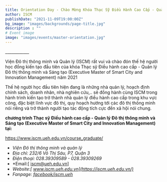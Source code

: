 ```yaml
---
title: Orientation Day - Chào Mừng Khóa Thạc Sỹ Điều Hành Cao Cấp - Quản Lý Đô Thị Thông Minh và Sáng Tạo Đầu Tiên
author: ISCM
publishDate: "2021-11-09T19:00:00Z"
bg_image: "images/backgrounds/page-title.jpg"
description : ""
# Event image
image: "images/events/master-orientation.jpg"
---
```


<!--StartFragment-->

\_\_\_\_\_\_\_\_\_\_\_\_

Viện Đô thị thông minh và Quản lý (ISCM) rất vui và chào đón thế hệ người học đồng kiến tạo đầu tiên của khóa Thạc sỹ Điều hành cao cấp - Quản lý Đô thị thông minh và Sáng tạo (Executive Master of Smart City and Innovation Management) năm 2021

Thế hệ người học đầu tiên hiện đang là những nhà quản lý, hoạch định chính sách, doanh nhân, nhà nghiên cứu,.. sẽ đồng hành cùng ISCM trong hành trình kiến tạo trở thành nhà quản lý điều hành cao cấp trong khu vực công, đặc biệt lĩnh vực đô thị, quy hoạch hướng tới các đô thị thông minh nói riêng và trở thành người tạo tác động tích cực đến xã hội nói chung.

**chương trình  Thạc sỹ Điều hành cao cấp - Quản lý Đô thị thông minh và Sáng tạo (Executive Master of Smart City and Innovation Management) tại:**

https://www.iscm.ueh.edu.vn/course_graduate/

<!--EndFragment-->

<!--StartFragment-->

* *Viện Đô thị thông minh và quản lý*
* *Địa chỉ: 232/6 Võ Thị Sáu, P7, Quận 3*
* *Điện thoại: 028.39309589 - 028.39309269*
* *Email:[ iscm@ueh.edu.vn]
* *Website:[ www.iscm.ueh.edu.vn](https://iscm.ueh.edu.vn/)*
* *Fanpage: [facebook/iscm.ueh](https://www.facebook.com/ISCM.UEH/)*

<!--EndFragment-->

<!--EndFragment-->
